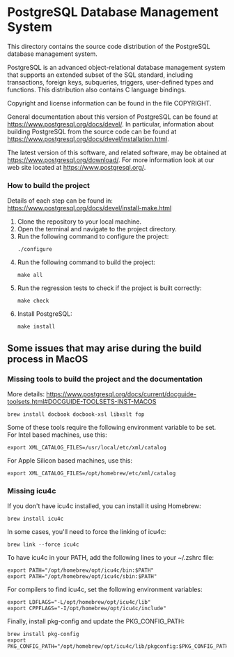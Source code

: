 PostgreSQL Database Management System
=====================================

This directory contains the source code distribution of the PostgreSQL
database management system.

PostgreSQL is an advanced object-relational database management system
that supports an extended subset of the SQL standard, including
transactions, foreign keys, subqueries, triggers, user-defined types
and functions.  This distribution also contains C language bindings.

Copyright and license information can be found in the file COPYRIGHT.

General documentation about this version of PostgreSQL can be found at
<https://www.postgresql.org/docs/devel/>.  In particular, information
about building PostgreSQL from the source code can be found at
<https://www.postgresql.org/docs/devel/installation.html>.

The latest version of this software, and related software, may be
obtained at <https://www.postgresql.org/download/>.  For more information
look at our web site located at <https://www.postgresql.org/>.

### How to build the project

Details of each step can be found in: https://www.postgresql.org/docs/devel/install-make.html

1. Clone the repository to your local machine.
2. Open the terminal and navigate to the project directory.
3. Run the following command to configure the project:
   ```
   ./configure
   ```
4. Run the following command to build the project:
   ```
   make all
   ```
5. Run the regression tests to check if the project is built correctly:
   ```
   make check
   ``` 
6. Install PostgreSQL:
    ```
    make install
    ```

## Some issues that may arise during the build process in MacOS

### Missing tools to build the project and the documentation

More details: https://www.postgresql.org/docs/current/docguide-toolsets.html#DOCGUIDE-TOOLSETS-INST-MACOS
```
brew install docbook docbook-xsl libxslt fop
```

Some of these tools require the following environment variable to be set. For Intel based machines, use this:
```
export XML_CATALOG_FILES=/usr/local/etc/xml/catalog
```

For Apple Silicon based machines, use this:
```
export XML_CATALOG_FILES=/opt/homebrew/etc/xml/catalog
```

### Missing icu4c

If you don't have icu4c installed, you can install it using Homebrew:
```
brew install icu4c
```

In some cases, you'll need to force the linking of icu4c:
```
brew link --force icu4c
```

To have icu4c in your PATH, add the following lines to your ~/.zshrc file:

```
export PATH="/opt/homebrew/opt/icu4c/bin:$PATH"
export PATH="/opt/homebrew/opt/icu4c/sbin:$PATH"
```

For compilers to find icu4c, set the following environment variables:
```
export LDFLAGS="-L/opt/homebrew/opt/icu4c/lib"
export CPPFLAGS="-I/opt/homebrew/opt/icu4c/include"
```

Finally, install pkg-config and update the PKG_CONFIG_PATH:
```
brew install pkg-config
export PKG_CONFIG_PATH="/opt/homebrew/opt/icu4c/lib/pkgconfig:$PKG_CONFIG_PATH"
```
